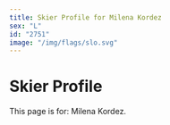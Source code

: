 ```yaml
---
title: Skier Profile for Milena Kordez
sex: "L"
id: "2751"
image: "/img/flags/slo.svg" 
---
```


# Skier Profile

This page is for: Milena Kordez.
    